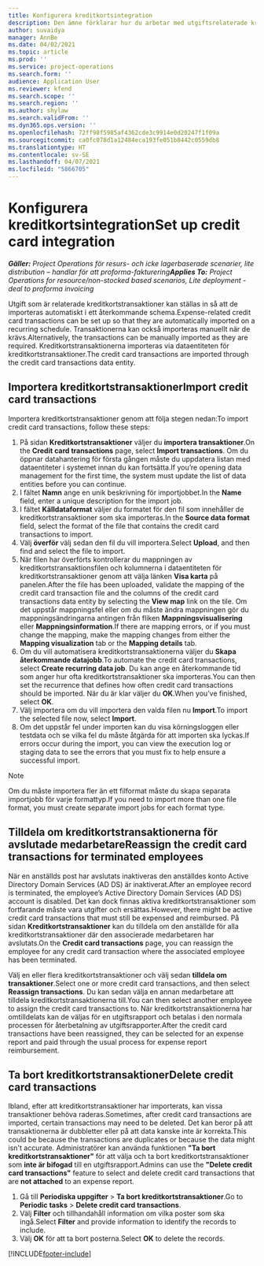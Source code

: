 ```yaml
---
title: Konfigurera kreditkortsintegration
description: Den ämne förklarar hur du arbetar med utgiftsrelaterade kreditkortstransaktioner.
author: suvaidya
manager: AnnBe
ms.date: 04/02/2021
ms.topic: article
ms.prod: ''
ms.service: project-operations
ms.search.form: ''
audience: Application User
ms.reviewer: kfend
ms.search.scope: ''
ms.search.region: ''
ms.author: shylaw
ms.search.validFrom: ''
ms.dyn365.ops.version: ''
ms.openlocfilehash: 72ff98f5985af4362cde3c9914e0d20247f1f09a
ms.sourcegitcommit: ca0fc078d1a12484eca193fe051b8442c0559db8
ms.translationtype: HT
ms.contentlocale: sv-SE
ms.lasthandoff: 04/07/2021
ms.locfileid: "5866705"
---
```

# <a name="set-up-credit-card-integration"></a><span data-ttu-id="b10a2-103">Konfigurera kreditkortsintegration</span><span class="sxs-lookup"><span data-stu-id="b10a2-103">Set up credit card integration</span></span>

<span data-ttu-id="b10a2-104">_**Gäller:** Project Operations för resurs- och icke lagerbaserade scenarier, lite distribution – handlar för att proforma-fakturering_</span><span class="sxs-lookup"><span data-stu-id="b10a2-104">_**Applies To:** Project Operations for resource/non-stocked based scenarios, Lite deployment - deal to proforma invoicing_</span></span>

<span data-ttu-id="b10a2-105">Utgift som är relaterade kreditkortstransaktioner kan ställas in så att de importeras automatiskt i ett återkommande schema.</span><span class="sxs-lookup"><span data-stu-id="b10a2-105">Expense-related credit card transactions can be set up so that they are automatically imported on a recurring schedule.</span></span> <span data-ttu-id="b10a2-106">Transaktionerna kan också importeras manuellt när de krävs.</span><span class="sxs-lookup"><span data-stu-id="b10a2-106">Alternatively, the transactions can be manually imported as they are required.</span></span> <span data-ttu-id="b10a2-107">Kreditkortstransaktionerna importeras via dataentiteten för kreditkortstransaktioner.</span><span class="sxs-lookup"><span data-stu-id="b10a2-107">The credit card transactions are imported through the credit card transactions data entity.</span></span>

## <a name="import-credit-card-transactions"></a><span data-ttu-id="b10a2-108">Importera kreditkortstransaktioner</span><span class="sxs-lookup"><span data-stu-id="b10a2-108">Import credit card transactions</span></span>

<span data-ttu-id="b10a2-109">Importera kreditkortstransaktioner genom att följa stegen nedan:</span><span class="sxs-lookup"><span data-stu-id="b10a2-109">To import credit card transactions, follow these steps:</span></span>

1. <span data-ttu-id="b10a2-110">På sidan **Kreditkortstransaktioner** väljer du **importera transaktioner**.</span><span class="sxs-lookup"><span data-stu-id="b10a2-110">On the **Credit card transactions** page, select **Import transactions**.</span></span> <span data-ttu-id="b10a2-111">Om du öppnar datahantering för första gången måste du uppdatera listan med dataentiteter i systemet innan du kan fortsätta.</span><span class="sxs-lookup"><span data-stu-id="b10a2-111">If you’re opening data management for the first time, the system must update the list of data entities before you can continue.</span></span>
2. <span data-ttu-id="b10a2-112">I fältet **Namn** ange en unik beskrivning för importjobbet.</span><span class="sxs-lookup"><span data-stu-id="b10a2-112">In the **Name** field, enter a unique description for the import job.</span></span>
3. <span data-ttu-id="b10a2-113">I fältet **Källdataformat** väljer du formatet för den fil som innehåller de kreditkortstransaktioner som ska importeras.</span><span class="sxs-lookup"><span data-stu-id="b10a2-113">In the **Source data format** field, select the format of the file that contains the credit card transactions to import.</span></span>
4. <span data-ttu-id="b10a2-114">Välj **överför** välj sedan den fil du vill importera.</span><span class="sxs-lookup"><span data-stu-id="b10a2-114">Select **Upload**, and then find and select the file to import.</span></span>
5. <span data-ttu-id="b10a2-115">När filen har överförts kontrollerar du mappningen av kreditkortstransaktionsfilen och kolumnerna i dataentiteten för kreditkortstransaktioner genom att välja länken **Visa karta** på panelen.</span><span class="sxs-lookup"><span data-stu-id="b10a2-115">After the file has been uploaded, validate the mapping of the credit card transaction file and the columns of the credit card transactions data entity by selecting the **View map** link on the tile.</span></span> <span data-ttu-id="b10a2-116">Om det uppstår mappningsfel eller om du måste ändra mappningen gör du mappningsändringarna antingen från fliken **Mappningsvisualisering** eller **Mappningsinformation**.</span><span class="sxs-lookup"><span data-stu-id="b10a2-116">If there are mapping errors, or if you must change the mapping, make the mapping changes from either the **Mapping visualization** tab or the **Mapping details** tab.</span></span>
6. <span data-ttu-id="b10a2-117">Om du vill automatisera kreditkortstransaktionerna väljer du **Skapa återkommande datajobb**.</span><span class="sxs-lookup"><span data-stu-id="b10a2-117">To automate the credit card transactions, select **Create recurring data job**.</span></span> <span data-ttu-id="b10a2-118">Du kan ange en återkommande tid som anger hur ofta kreditkortstransaktioner ska importeras.</span><span class="sxs-lookup"><span data-stu-id="b10a2-118">You can then set the recurrence that defines how often credit card transactions should be imported.</span></span> <span data-ttu-id="b10a2-119">När du är klar väljer du **OK**.</span><span class="sxs-lookup"><span data-stu-id="b10a2-119">When you’ve finished, select **OK**.</span></span>
7. <span data-ttu-id="b10a2-120">Välj importera om du vill importera den valda filen nu **Import**.</span><span class="sxs-lookup"><span data-stu-id="b10a2-120">To import the selected file now, select **Import**.</span></span>
8. <span data-ttu-id="b10a2-121">Om det uppstår fel under importen kan du visa körningsloggen eller testdata och se vilka fel du måste åtgärda för att importen ska lyckas.</span><span class="sxs-lookup"><span data-stu-id="b10a2-121">If errors occur during the import, you can view the execution log or staging data to see the errors that you must fix to help ensure a successful import.</span></span>

> [!NOTE]
> <span data-ttu-id="b10a2-122">Om du måste importera fler än ett filformat måste du skapa separata importjobb för varje formattyp.</span><span class="sxs-lookup"><span data-stu-id="b10a2-122">If you need to import more than one file format, you must create separate import jobs for each format type.</span></span>

## <a name="reassign-the-credit-card-transactions-for-terminated-employees"></a><span data-ttu-id="b10a2-123">Tilldela om kreditkortstransaktionerna för avslutade medarbetare</span><span class="sxs-lookup"><span data-stu-id="b10a2-123">Reassign the credit card transactions for terminated employees</span></span>

<span data-ttu-id="b10a2-124">När en anställds post har avslutats inaktiveras den anställdes konto Active Directory Domain Services (AD DS) är inaktiverat.</span><span class="sxs-lookup"><span data-stu-id="b10a2-124">After an employee record is terminated, the employee’s Active Directory Domain Services (AD DS) account is disabled.</span></span> <span data-ttu-id="b10a2-125">Det kan dock finnas aktiva kreditkortstransaktioner som fortfarande måste vara utgifter och ersättas.</span><span class="sxs-lookup"><span data-stu-id="b10a2-125">However, there might be active credit card transactions that must still be expensed and reimbursed.</span></span> <span data-ttu-id="b10a2-126">På sidan **Kreditkortstransaktioner** kan du tilldela om den anställde för alla kreditkortstransaktioner där den associerade medarbetaren har avslutats.</span><span class="sxs-lookup"><span data-stu-id="b10a2-126">On the **Credit card transactions** page, you can reassign the employee for any credit card transaction where the associated employee has been terminated.</span></span>

<span data-ttu-id="b10a2-127">Välj en eller flera kreditkortstransaktioner och välj sedan **tilldela om transaktioner**.</span><span class="sxs-lookup"><span data-stu-id="b10a2-127">Select one or more credit card transactions, and then select **Reassign transactions**.</span></span> <span data-ttu-id="b10a2-128">Du kan sedan välja en annan medarbetare att tilldela kreditkortstransaktionerna till.</span><span class="sxs-lookup"><span data-stu-id="b10a2-128">You can then select another employee to assign the credit card transactions to.</span></span> <span data-ttu-id="b10a2-129">När kreditkortstransaktionerna har omtilldelats kan de väljas för en utgiftsrapport och betalas i den normala processen för återbetalning av utgiftsrapporter.</span><span class="sxs-lookup"><span data-stu-id="b10a2-129">After the credit card transactions have been reassigned, they can be selected for an expense report and paid through the usual process for expense report reimbursement.</span></span>

## <a name="delete-credit-card-transactions"></a><span data-ttu-id="b10a2-130">Ta bort kreditkortstransaktioner</span><span class="sxs-lookup"><span data-stu-id="b10a2-130">Delete credit card transactions</span></span> 

<span data-ttu-id="b10a2-131">Ibland, efter att kreditkortstransaktioner har importerats, kan vissa transaktioner behöva raderas.</span><span class="sxs-lookup"><span data-stu-id="b10a2-131">Sometimes, after credit card transactions are imported, certain transactions may need to be deleted.</span></span> <span data-ttu-id="b10a2-132">Det kan beror på att transaktionerna är dubbletter eller på att data kanske inte är korrekta.</span><span class="sxs-lookup"><span data-stu-id="b10a2-132">This could be because the transactions are duplicates or because the data might isn't accurate.</span></span> <span data-ttu-id="b10a2-133">Administratörer kan använda funktionen **"Ta bort kreditkortstransaktioner"** för att välja och ta bort kreditkortstransaktioner som **inte är bifogad** till en utgiftsrapport.</span><span class="sxs-lookup"><span data-stu-id="b10a2-133">Admins can use the **"Delete credit card transactions"** feature to select and delete credit card transactions that are **not attached** to an expense report.</span></span> 

1. <span data-ttu-id="b10a2-134">Gå till **Periodiska uppgifter** > **Ta bort kreditkortstransaktioner**.</span><span class="sxs-lookup"><span data-stu-id="b10a2-134">Go to **Periodic tasks** > **Delete credit card transactions**.</span></span>
2. <span data-ttu-id="b10a2-135">Välj **Filter** och tillhandahåll information om vilka poster som ska ingå.</span><span class="sxs-lookup"><span data-stu-id="b10a2-135">Select **Filter** and provide information to identify the records to include.</span></span>
3. <span data-ttu-id="b10a2-136">Välj **OK** för att ta bort posterna.</span><span class="sxs-lookup"><span data-stu-id="b10a2-136">Select **OK** to delete the records.</span></span> 

[!INCLUDE[footer-include](../includes/footer-banner.md)]
